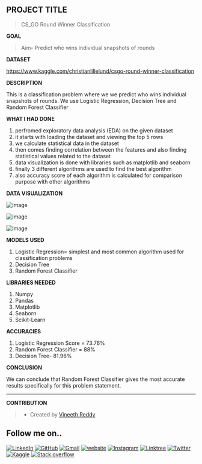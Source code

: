 ## PROJECT TITLE

>CS_GO Round Winner Classification

**GOAL**

>Aim- Predict who wins individual snapshots of rounds

**DATASET**

https://www.kaggle.com/christianlillelund/csgo-round-winner-classification

**DESCRIPTION**

This is a classification problem where we we predict who wins individual snapshots of rounds. We use Logistic Regression, Decision Tree and Random Forest Classifier

**WHAT I HAD DONE**

1. perfromed exploratory data analysis (EDA) on the given dataset
2. it starts with loading the dataset and viewing the top 5 rows
3. we calculate statistical data in the dataset
4. then comes finding correlation between the features and also finding statistical values related to the dataset
5. data visualization is done with libraries such as matplotlib and seaborn
6. finally 3 different algorithms are used to find the best algorithm 
7. also accuracy score of each algorithm is calculated for comparison purpose with other algorithms

**DATA VISUALIZATION**

![image](https://user-images.githubusercontent.com/78292851/157266387-e42175ca-d73c-44de-acfa-bea89a24c0c7.png)

![image](https://user-images.githubusercontent.com/78292851/157266436-8e3a1a69-d194-45fb-9d53-53fbf25f9698.png)

![image](https://user-images.githubusercontent.com/78292851/157266484-b75f55c4-c8a3-4cd4-963a-6f298ce07939.png)


**MODELS USED**

1. Logistic Regression= simplest and most common algorithm used for classification problems
2. Decision Tree
3. Random Forest Classifier


**LIBRARIES NEEDED**

1. Numpy
2. Pandas
3. Matplotlib
4. Seaborn
5. Scikit-Learn

**ACCURACIES**

1. Logistic Regression Score = 73.76%
2. Random Forest Classifier = 88%
3. Decision Tree- 81.96%

**CONCLUSION**

We can conclude that Random Forest Classifier gives the most accurate results specifically for this problem statement.

________________
**CONTRIBUTION**

>- Created by [Vineeth Reddy](https://linktr.ee/vineethreddy1997)

## Follow me on..
[![LinkedIn](https://img.shields.io/badge/linkedin-%230077B5.svg?style=for-the-badge&logo=linkedin&logoColor=white)](https://www.linkedin.com/in/vineethreddy1997/)
[![GitHub](https://img.shields.io/badge/github-%23121011.svg?style=for-the-badge&logo=github&logoColor=white)](https://github.com/VineethReddy1997)
[![Gmail](https://img.shields.io/badge/Gmail-D14836?style=for-the-badge&logo=gmail&logoColor=white)](mailto:vineethreddywithds@gmail.com)
[![website](https://img.shields.io/badge/website-000000?style=for-the-badge&logo=About.me&logoColor=white)](https://vineethdata.github.io/)
[![Instagram](https://img.shields.io/badge/Instagram-E4405F?style=for-the-badge&logo=instagram&logoColor=white)](https://www.instagram.com/vineeth_reddy_2426/)
[![Linktree](https://img.shields.io/badge/linktree-39E09B?style=for-the-badge&logo=linktree&logoColor=white)](https://linktr.ee/vineethreddy1997)
[![Twitter](https://img.shields.io/badge/Twitter-1DA1F2?style=for-the-badge&logo=twitter&logoColor=white)](https://twitter.com/gangulavineeth1)
[![Kaggle](https://img.shields.io/badge/Kaggle-20BEFF?style=for-the-badge&logo=Kaggle&logoColor=white)](https://www.kaggle.com/vineethreddygangula)
[![Stack overflow](https://img.shields.io/badge/Stack_Overflow-FE7A16?style=for-the-badge&logo=stack-overflow&logoColor=white)](https://stackoverflow.com/users/18168904/vineeth-reddy-gangula)


